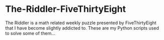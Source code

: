 # The-Riddler-FiveThirtyEight

The Riddler is a math related weekly puzzle presented by FiveThirtyEight that I have become slightly addicted to. These are my Python scripts used to solve some of them...
